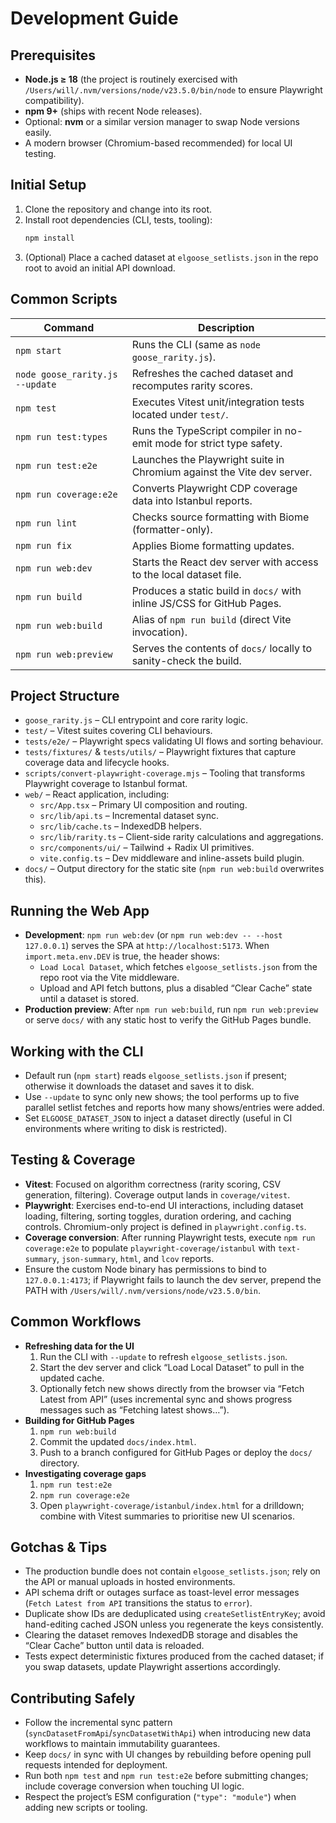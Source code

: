# Development Guide

## Prerequisites
- **Node.js ≥ 18** (the project is routinely exercised with `/Users/will/.nvm/versions/node/v23.5.0/bin/node` to ensure Playwright compatibility).
- **npm 9+** (ships with recent Node releases).
- Optional: **nvm** or a similar version manager to swap Node versions easily.
- A modern browser (Chromium-based recommended) for local UI testing.

## Initial Setup
1. Clone the repository and change into its root.
2. Install root dependencies (CLI, tests, tooling):
   ```bash
   npm install
   ```
3. (Optional) Place a cached dataset at `elgoose_setlists.json` in the repo root to avoid an initial API download.

## Common Scripts
| Command | Description |
| --- | --- |
| `npm start` | Runs the CLI (same as `node goose_rarity.js`). |
| `node goose_rarity.js --update` | Refreshes the cached dataset and recomputes rarity scores. |
| `npm test` | Executes Vitest unit/integration tests located under `test/`. |
| `npm run test:types` | Runs the TypeScript compiler in no-emit mode for strict type safety. |
| `npm run test:e2e` | Launches the Playwright suite in Chromium against the Vite dev server. |
| `npm run coverage:e2e` | Converts Playwright CDP coverage data into Istanbul reports. |
| `npm run lint` | Checks source formatting with Biome (formatter-only). |
| `npm run fix` | Applies Biome formatting updates. |
| `npm run web:dev` | Starts the React dev server with access to the local dataset file. |
| `npm run build` | Produces a static build in `docs/` with inline JS/CSS for GitHub Pages. |
| `npm run web:build` | Alias of `npm run build` (direct Vite invocation). |
| `npm run web:preview` | Serves the contents of `docs/` locally to sanity-check the build. |

## Project Structure
- `goose_rarity.js` – CLI entrypoint and core rarity logic.
- `test/` – Vitest suites covering CLI behaviours.
- `tests/e2e/` – Playwright specs validating UI flows and sorting behaviour.
- `tests/fixtures/` & `tests/utils/` – Playwright fixtures that capture coverage data and lifecycle hooks.
- `scripts/convert-playwright-coverage.mjs` – Tooling that transforms Playwright coverage to Istanbul format.
- `web/` – React application, including:
  - `src/App.tsx` – Primary UI composition and routing.
  - `src/lib/api.ts` – Incremental dataset sync.
  - `src/lib/cache.ts` – IndexedDB helpers.
  - `src/lib/rarity.ts` – Client-side rarity calculations and aggregations.
  - `src/components/ui/` – Tailwind + Radix UI primitives.
  - `vite.config.ts` – Dev middleware and inline-assets build plugin.
- `docs/` – Output directory for the static site (`npm run web:build` overwrites this).

## Running the Web App
- **Development**: `npm run web:dev` (or `npm run web:dev -- --host 127.0.0.1`) serves the SPA at `http://localhost:5173`. When `import.meta.env.DEV` is true, the header shows:
  - `Load Local Dataset`, which fetches `elgoose_setlists.json` from the repo root via the Vite middleware.
  - Upload and API fetch buttons, plus a disabled “Clear Cache” state until a dataset is stored.
- **Production preview**: After `npm run web:build`, run `npm run web:preview` or serve `docs/` with any static host to verify the GitHub Pages bundle.

## Working with the CLI
- Default run (`npm start`) reads `elgoose_setlists.json` if present; otherwise it downloads the dataset and saves it to disk.
- Use `--update` to sync only new shows; the tool performs up to five parallel setlist fetches and reports how many shows/entries were added.
- Set `ELGOOSE_DATASET_JSON` to inject a dataset directly (useful in CI environments where writing to disk is restricted).

## Testing & Coverage
- **Vitest**: Focused on algorithm correctness (rarity scoring, CSV generation, filtering). Coverage output lands in `coverage/vitest`.
- **Playwright**: Exercises end-to-end UI interactions, including dataset loading, filtering, sorting toggles, duration ordering, and caching controls. Chromium-only project is defined in `playwright.config.ts`.
- **Coverage conversion**: After running Playwright tests, execute `npm run coverage:e2e` to populate `playwright-coverage/istanbul` with `text-summary`, `json-summary`, `html`, and `lcov` reports.
- Ensure the custom Node binary has permissions to bind to `127.0.0.1:4173`; if Playwright fails to launch the dev server, prepend the PATH with `/Users/will/.nvm/versions/node/v23.5.0/bin`.

## Common Workflows
- **Refreshing data for the UI**
  1. Run the CLI with `--update` to refresh `elgoose_setlists.json`.
  2. Start the dev server and click “Load Local Dataset” to pull in the updated cache.
  3. Optionally fetch new shows directly from the browser via “Fetch Latest from API” (uses incremental sync and shows progress messages such as “Fetching latest shows…”).
- **Building for GitHub Pages**
  1. `npm run web:build`
  2. Commit the updated `docs/index.html`.
  3. Push to a branch configured for GitHub Pages or deploy the `docs/` directory.
- **Investigating coverage gaps**
  1. `npm run test:e2e`
  2. `npm run coverage:e2e`
  3. Open `playwright-coverage/istanbul/index.html` for a drilldown; combine with Vitest summaries to prioritise new UI scenarios.

## Gotchas & Tips
- The production bundle does not contain `elgoose_setlists.json`; rely on the API or manual uploads in hosted environments.
- API schema drift or outages surface as toast-level error messages (`Fetch Latest from API` transitions the status to `error`).
- Duplicate show IDs are deduplicated using `createSetlistEntryKey`; avoid hand-editing cached JSON unless you regenerate the keys consistently.
- Clearing the dataset removes IndexedDB storage and disables the “Clear Cache” button until data is reloaded.
- Tests expect deterministic fixtures produced from the cached dataset; if you swap datasets, update Playwright assertions accordingly.

## Contributing Safely
- Follow the incremental sync pattern (`syncDatasetFromApi`/`syncDatasetWithApi`) when introducing new data workflows to maintain immutability guarantees.
- Keep `docs/` in sync with UI changes by rebuilding before opening pull requests intended for deployment.
- Run both `npm test` and `npm run test:e2e` before submitting changes; include coverage conversion when touching UI logic.
- Respect the project’s ESM configuration (`"type": "module"`) when adding new scripts or tooling.
